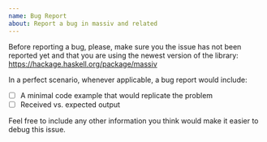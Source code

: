 ```yaml
---
name: Bug Report
about: Report a bug in massiv and related
---
```


Before reporting a bug, please, make sure you the issue has not been reported yet and that you are
using the newest version of the library: https://hackage.haskell.org/package/massiv

In a perfect scenario, whenever applicable, a bug report would include:

* [ ] A minimal code example that would replicate the problem
* [ ] Received vs. expected output

Feel free to include any other information you think would make it easier to debug this issue.
